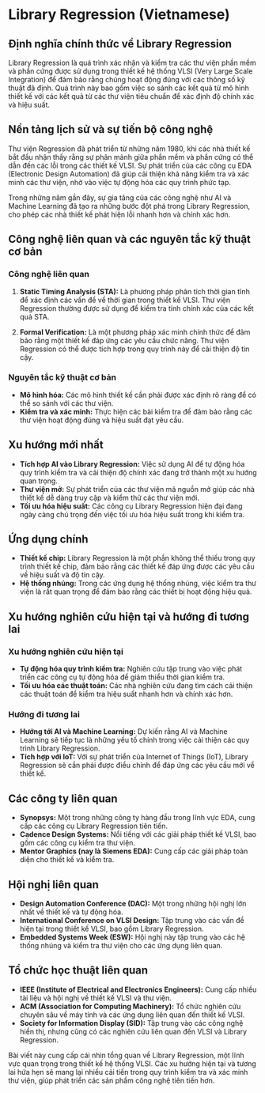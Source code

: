 # Library Regression (Vietnamese)

## Định nghĩa chính thức về Library Regression

Library Regression là quá trình xác nhận và kiểm tra các thư viện phần mềm và phần cứng được sử dụng trong thiết kế hệ thống VLSI (Very Large Scale Integration) để đảm bảo rằng chúng hoạt động đúng với các thông số kỹ thuật đã định. Quá trình này bao gồm việc so sánh các kết quả từ mô hình thiết kế với các kết quả từ các thư viện tiêu chuẩn để xác định độ chính xác và hiệu suất.

## Nền tảng lịch sử và sự tiến bộ công nghệ

Thư viện Regression đã phát triển từ những năm 1980, khi các nhà thiết kế bắt đầu nhận thấy rằng sự phân mảnh giữa phần mềm và phần cứng có thể dẫn đến các lỗi trong các thiết kế VLSI. Sự phát triển của các công cụ EDA (Electronic Design Automation) đã giúp cải thiện khả năng kiểm tra và xác minh các thư viện, nhờ vào việc tự động hóa các quy trình phức tạp.

Trong những năm gần đây, sự gia tăng của các công nghệ như AI và Machine Learning đã tạo ra những bước đột phá trong Library Regression, cho phép các nhà thiết kế phát hiện lỗi nhanh hơn và chính xác hơn.

## Công nghệ liên quan và các nguyên tắc kỹ thuật cơ bản

### Công nghệ liên quan

1. **Static Timing Analysis (STA):** Là phương pháp phân tích thời gian tĩnh để xác định các vấn đề về thời gian trong thiết kế VLSI. Thư viện Regression thường được sử dụng để kiểm tra tính chính xác của các kết quả STA.
  
2. **Formal Verification:** Là một phương pháp xác minh chính thức để đảm bảo rằng một thiết kế đáp ứng các yêu cầu chức năng. Thư viện Regression có thể được tích hợp trong quy trình này để cải thiện độ tin cậy.

### Nguyên tắc kỹ thuật cơ bản

- **Mô hình hóa:** Các mô hình thiết kế cần phải được xác định rõ ràng để có thể so sánh với các thư viện.
- **Kiểm tra và xác minh:** Thực hiện các bài kiểm tra để đảm bảo rằng các thư viện hoạt động đúng và hiệu suất đạt yêu cầu.

## Xu hướng mới nhất

- **Tích hợp AI vào Library Regression:** Việc sử dụng AI để tự động hóa quy trình kiểm tra và cải thiện độ chính xác đang trở thành một xu hướng quan trọng.
- **Thư viện mở:** Sự phát triển của các thư viện mã nguồn mở giúp các nhà thiết kế dễ dàng truy cập và kiểm thử các thư viện mới.
- **Tối ưu hóa hiệu suất:** Các công cụ Library Regression hiện đại đang ngày càng chú trọng đến việc tối ưu hóa hiệu suất trong khi kiểm tra.

## Ứng dụng chính

- **Thiết kế chip:** Library Regression là một phần không thể thiếu trong quy trình thiết kế chip, đảm bảo rằng các thiết kế đáp ứng được các yêu cầu về hiệu suất và độ tin cậy.
- **Hệ thống nhúng:** Trong các ứng dụng hệ thống nhúng, việc kiểm tra thư viện là rất quan trọng để đảm bảo rằng các thiết bị hoạt động hiệu quả.

## Xu hướng nghiên cứu hiện tại và hướng đi tương lai

### Xu hướng nghiên cứu hiện tại

- **Tự động hóa quy trình kiểm tra:** Nghiên cứu tập trung vào việc phát triển các công cụ tự động hóa để giảm thiểu thời gian kiểm tra.
- **Tối ưu hóa các thuật toán:** Các nhà nghiên cứu đang tìm cách cải thiện các thuật toán để kiểm tra hiệu suất nhanh hơn và chính xác hơn.

### Hướng đi tương lai

- **Hướng tới AI và Machine Learning:** Dự kiến rằng AI và Machine Learning sẽ tiếp tục là những yếu tố chính trong việc cải thiện các quy trình Library Regression.
- **Tích hợp với IoT:** Với sự phát triển của Internet of Things (IoT), Library Regression sẽ cần phải được điều chỉnh để đáp ứng các yêu cầu mới về thiết kế.

## Các công ty liên quan

- **Synopsys:** Một trong những công ty hàng đầu trong lĩnh vực EDA, cung cấp các công cụ Library Regression tiên tiến.
- **Cadence Design Systems:** Nổi tiếng với các giải pháp thiết kế VLSI, bao gồm các công cụ kiểm tra thư viện.
- **Mentor Graphics (nay là Siemens EDA):** Cung cấp các giải pháp toàn diện cho thiết kế và kiểm tra.

## Hội nghị liên quan

- **Design Automation Conference (DAC):** Một trong những hội nghị lớn nhất về thiết kế và tự động hóa.
- **International Conference on VLSI Design:** Tập trung vào các vấn đề hiện tại trong thiết kế VLSI, bao gồm Library Regression.
- **Embedded Systems Week (ESW):** Hội nghị này tập trung vào các hệ thống nhúng và kiểm tra thư viện cho các ứng dụng liên quan.

## Tổ chức học thuật liên quan

- **IEEE (Institute of Electrical and Electronics Engineers):** Cung cấp nhiều tài liệu và hội nghị về thiết kế VLSI và thư viện.
- **ACM (Association for Computing Machinery):** Tổ chức nghiên cứu chuyên sâu về máy tính và các ứng dụng liên quan đến thiết kế VLSI.
- **Society for Information Display (SID):** Tập trung vào các công nghệ hiển thị, nhưng cũng có các nghiên cứu liên quan đến VLSI và Library Regression.

Bài viết này cung cấp cái nhìn tổng quan về Library Regression, một lĩnh vực quan trọng trong thiết kế hệ thống VLSI. Các xu hướng hiện tại và tương lai hứa hẹn sẽ mang lại nhiều cải tiến trong quy trình kiểm tra và xác minh thư viện, giúp phát triển các sản phẩm công nghệ tiên tiến hơn.